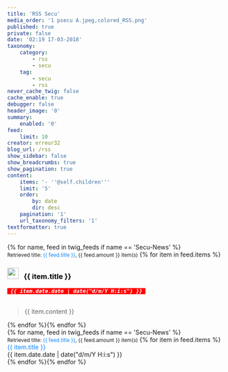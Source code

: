 ```yaml
---
title: 'RSS Secu'
media_order: '1 psecu A.jpeg,colored_RSS.png'
published: true
private: false
date: '02:19 17-03-2018'
taxonomy:
    category:
        - rss
        - secu
    tag:
        - secu
        - rss
never_cache_twig: false
cache_enable: true
debugger: false
header_image: '0'
summary:
    enabled: '0'
feed:
    limit: 10
creator: erreur32
blog_url: /rss
show_sidebar: false
show_breadcrumbs: true
show_pagination: true
content:
    items: '- ''@self.children'''
    limit: '5'
    order:
        by: date
        dir: desc
    pagination: '1'
    url_taxonomy_filters: '1'
textformatter: true
---
```


{% for name, feed in twig_feeds if name == 'Secu-News' %}
<p><small>Retrieved title: <a href="{{ feed.source }}">{{ feed.title }}</a>, {{ feed.amount }} item(s)</small> {% for item in feed.items %}</p>

<h3 id="mcetoc_1c9as0kq40">
    <a href="{{ item.url }}"><img src="/colored_RSS.png" alt="" width="26" height="26" />&nbsp;&nbsp;
    </a><span style="color: #ff6600;">
    <a style="color: #ff6600;" href="{{ item.url }}"><span style="color: #000000;">{{ item.title }}</span></a></span></h3>

<p><span style="font-family: andale\ mono, monospace; font-size: 9pt; color: #ffffff; background-color: #ff0000;">
    <em>&nbsp;<strong>{{ item.date.date | date("d/m/Y H:i:s") }}</strong>&nbsp; </em></span></p>
<br><blockquote>
 {{ item.content }}
</blockquote>
{% endfor %}{% endfor %}



<style>

:root {
  --link-color: var(--blue-50);
  --link-hover-color: var(--blue-60);
  --link-active-color: var(--blue-70);
}

 
h1, h2, h3, h4, h5, h6 {
  line-height: 1.15em;
}

:any-link {
  color: var(--link-color);
  text-decoration: none;
}

:any-link:hover {
  color: var(--link-hover-color);
  text-decoration: underline;
}

:any-link:active {
  color: var(--link-active-color);
  text-decoration: underline;
}
html,
 
 
body > :first-child {
  margin-block-start: 0;
}

p {
  margin-block-start: 0;
  margin-block-end: 0;
}

img {
  margin-block-start: 0;
  margin-block-end: 0;
  max-width: 100%;
}
 
 
:root {
  --blue-50-a30: rgba(10, 132, 255, 0.3);
  --default-background: var(--grey-10);
  --entry-background: var(--white-100);
  --primary-color: var(--grey-90);
  --secondary-color: var(--grey-50);
  --button-focus-shadow: 0 0 0 1px var(--blue-50) inset,
      0 0 0 1px var(--blue-50), 0 0 0 4px var(--blue-50-a30);
  --primary-button-color: var(--white-100);
  --primary-button-background-color: var(--blue-60);
  --primary-button-hover-background-color: var(--blue-70);
  --primary-button-active-background-color: var(--blue-80);
  --secondary-button-color: var(--primary-color);
  --secondary-button-background-color: var(--grey-90-a10);
  --secondary-button-hover-background-color: var(--grey-90-a20);
  --secondary-button-active-background-color: var(--grey-90-a30);
  --entry-content-border: 1px solid var(--grey-90-a10);
  --font-family-default: "Segoe UI", "San Fancisco", "Ubuntu", sans-serif;
  --font-display-20: 300 36px var(--font-family-default);
  --font-title-40: 300 28px var(--font-family-default);
  --font-title-30: 300 22px var(--font-family-default);
  --font-title-20: 500 17px var(--font-family-default);
  --font-title-10: 500 13px var(--font-family-default);
  --font-body-20: 400 15px var(--font-family-default);
  --font-body-10: 400 13px var(--font-family-default);
  --entry-shadow: 0 1px 4px var(--grey-90-a10);
  --entry-outline: var(--entry-shadow), 0 0 0 5px var(--grey-30);
}



@media (width > calc(80ch + 2 * 200px)) and (height > calc(200px * 3)) {
  /* minimum background image size is 200px */
  body {
    background-image: url('../images/feed.svg');
    background-size: calc((100vw - 80ch) / 2);
  }
}

 
 
#feed-subscription {
  width: 100%;
  max-width: 80ch;
  margin: 0 auto 32px auto;
  padding: 0 16px;
  white-space: nowrap;
}

#feed-subscription fieldset[name="main"] {
  display: flex;
  align-items: baseline;
  margin: 0;
  padding: 0;
  border: none;
}

#feed-subscription fieldset[name="main"] > * + * {
  margin-left: 8px;
}

#feed-reader-selection {
  -moz-appearance: none;
  appearance: none;
  border: none;
  border-radius: 2px;
  padding: 0 28px 0 8px;
  height: 32px;
  min-width: 20ch;
  color: var(--secondary-button-color);
  background-color: var(--secondary-button-background-color);
  background-image: url('../images/arrow.svg');
  background-repeat: no-repeat;
  background-position: center right 8px;
  background-size: 12px;
  flex-grow: 1;
  flex-shrink: 1;
  text-overflow: ellipsis;
}

#feed-reader-selection:not(:disabled):hover {
  background-color: var(--secondary-button-hover-background-color);
}

#feed-reader-selection:not(:disabled):active {
  background-color: var(--secondary-button-active-background-color);
}

#feed-reader-selection option:hover,
#feed-reader-selection option:active,
#feed-reader-selection option:focus {
  background-color: red;
}

#subscribe {
  color: var(--primary-button-color);
  background-color: var(--primary-button-background-color);
  border-radius: 2px;
  padding: 0 8px;
  height: 32px;
  min-width: 132px;
  text-align: center;
  border: none;
}

#subscribe:not(:disabled):hover {
  background-color: var(--primary-button-hover-background-color);
}

#feed-reader-selection:not(:disabled):focus,
#subscribe:not(:disabled):focus {
  box-shadow: var(--button-focus-shadow);
}

#subscribe:not(:disabled):active {
  background-color: var(--primary-button-active-background-color);
}

#feed-reader-selection:disabled,
#subscribe:disabled {
  opacity: .4;
}

#feed-header {
  width: 100%;
  max-width: 80ch;
  min-width: 40ch;
  padding: 16px;
  margin: 0 auto;
  border-top: 1px solid var(--grey-90-a10);
}

#feed-logo {
  float: right;
  max-width: 188px;
  max-height: 48px;
  margin: 0 0 8px 8px;
}

#feed-title {
  font: var(--font-title-40);
  margin: 0;
}

#feed-subtitle {
  font: var(--font-body-20);
  color: var(--secondary-color);
  margin: 6px 0 0 0;
}

#no-entries-hint {
  color: var(--secondary-color);
  font: var(--font-display-20);
  display: none;
}

#no-entries-hint:last-child {
  display: block;
}

#no-entries-hint,
.entry {
  clear: both;
  margin: 16px auto 0 auto;
  padding: 16px;
}

.entry {
  overflow: auto;
  max-width: 80ch;
  background: var(--entry-background);
  border-radius: 4px;
  box-shadow: var(--entry-shadow);
}

#feed-header + article .entry {
  margin-top: 16px;
}

.entry + .entry {
  margin-top: 8px;
}

.entry:hover {
  box-shadow: var(--entry-outline);
}

details.entry > summary {
  display: flex;
  align-items: center;
  list-style-type: none;
  padding: 0 8px;
}

details.entry > summary:focus {
  outline: none;
}

details.entry > summary::before {
  content: url('../images/arrow.svg');
  width: 16px;
  height: 16px;
  flex: 0 0 16px;
  transform: rotate(-90deg);
  transition: 100ms;
}

details.entry[open] > summary {
  margin: 0 0 8px 0;
}

details.entry[open] > summary::before {
  transform: rotate(0deg);
  transition: 100ms;
}

.entry-header {
  margin: 0 0 0 8px;
}

.entry-title {
  font: var(--font-title-20);
  margin: 0 0 4px 0;
}

.entry-date {
  color: var(--secondary-color);
  font: var(--font-body-10);
  margin: 0;
}

.entry-content {
  width: 100%;
  height: 16em;
  border: var(--entry-content-border);
}

.entry-files {
  font: var(--font-body-10);
  color: var(--secondary-color);
  padding: 0 8px;
}

.entry-files-title {
  font: var(--font-title-10);
  margin: 0 0 4px 0;
}

.entry-files-list {
  margin: 0;
  padding: 0 0 0 32px;
}


:root {
  --magenta-50: #ff1ad9;
  --magenta-60: #ed00b5;
  --magenta-70: #b5007f;
  --magenta-80: #7d004f;
  --magenta-90: #440027;

  --purple-30: #c069ff;
  --purple-40: #ad3bff;
  --purple-50: #9400ff;
  --purple-60: #8000d7;
  --purple-70: #6200a4;
  --purple-80: #440071;
  --purple-90: #25003e;

  --blue-40: #45a1ff;
  --blue-50: #0a84ff;
  --blue-50-a30: rgba(10, 132, 255, 0.3);
  --blue-60: #0060df;
  --blue-70: #003eaa;
  --blue-80: #002275;
  --blue-90: #000f40;

  --teal-50: #00feff;
  --teal-60: #00c8d7;
  --teal-70: #008ea4;
  --teal-80: #005a71;
  --teal-90: #002d3e;

  --green-50: #30e60b;
  --green-60: #12bc00;
  --green-70: #058b00;
  --green-80: #006504;
  --green-90: #003706;

  --yellow-50: #ffe900;
  --yellow-60: #d7b600;
  --yellow-70: #a47f00;
  --yellow-80: #715100;
  --yellow-90: #3e2800;

  --red-50: #ff0039;
  --red-60: #d70022;
  --red-70: #a4000f;
  --red-80: #5a0002;
  --red-90: #3e0200;

  --orange-50: #ff9400;
  --orange-60: #d76e00;
  --orange-70: #a44900;
  --orange-80: #712b00;
  --orange-90: #3e1300;

  --grey-10: #f9f9fa;
  --grey-10-a10: rgba(249, 249, 250, 0.1);
  --grey-10-a20: rgba(249, 249, 250, 0.2);
  --grey-10-a40: rgba(249, 249, 250, 0.4);
  --grey-10-a60: rgba(249, 249, 250, 0.6);
  --grey-10-a80: rgba(249, 249, 250, 0.8);
  --grey-20: #ededf0;
  --grey-30: #d7d7db;
  --grey-40: #b1b1b3;
  --grey-50: #737373;
  --grey-60: #4a4a4f;
  --grey-70: #38383d;
  --grey-80: #2a2a2e;
  --grey-90: #0c0c0d;
  --grey-90-a05: rgba(12, 12, 13, 0.05);
  --grey-90-a10: rgba(12, 12, 13, 0.1);
  --grey-90-a20: rgba(12, 12, 13, 0.2);
  --grey-90-a30: rgba(12, 12, 13, 0.3);
  --grey-90-a40: rgba(12, 12, 13, 0.4);
  --grey-90-a50: rgba(12, 12, 13, 0.5);
  --grey-90-a60: rgba(12, 12, 13, 0.6);
  --grey-90-a70: rgba(12, 12, 13, 0.7);
  --grey-90-a80: rgba(12, 12, 13, 0.8);
  --grey-90-a90: rgba(12, 12, 13, 0.9);

  --ink-70: #363959;
  --ink-80: #202340;
  --ink-90: #0f1126;

  --white-100: #ffffff;

}



 
</style>

{% for name, feed in twig_feeds if name == 'Secu-News' %}
<p><small>Retrieved title: <a href="{{ feed.source }}">{{ feed.title }}</a>, {{ feed.amount }} item(s)</small> {% for item in feed.items %}</p>

<a href="{{ item.url }}"> {{ item.title }} </a>

{{ item.date.date | date("d/m/Y H:i:s") }}

{% endfor %}{% endfor %}